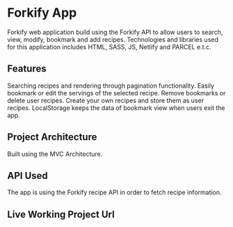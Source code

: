 # Forkify App

Forkify web application build using the Forkify API to allow users to search, view, modify, bookmark and add recipes. Technologies and libraries used for this application includes HTML, SASS, JS, Netlify and PARCEL e.t.c.

## Features

Searching recipes and rendering through pagination functionality.
Easily bookmark or edit the servings of the selected recipe.
Remove bookmarks or delete user recipes.
Create your own recipes and store them as user recipes.
LocalStorage keeps the data of bookmark view when users exit the app.

## Project Architecture

Built using the MVC Architecture.

## API Used

The app is using the Forkify recipe API in order to fetch recipe information.

## Live Working Project Url

